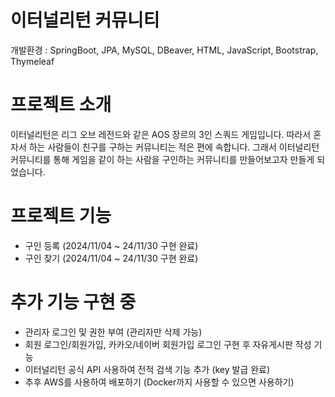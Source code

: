 # 이터널리턴 커뮤니티
개발환경 : SpringBoot, JPA, MySQL, DBeaver, HTML, JavaScript, Bootstrap, Thymeleaf

# 프로젝트 소개
이터널리턴은 리그 오브 레전드와 같은 AOS 장르의 3인 스쿼드 게임입니다. 따라서 혼자서 하는 사람들이 친구를 구하는 커뮤니티는 적은 편에 속합니다.
그래서 이터널리턴 커뮤니티를 통해 게임을 같이 하는 사람을 구인하는 커뮤니티를 만들어보고자 만들게 되었습니다.

# 프로젝트 기능
- 구인 등록 (2024/11/04 ~ 24/11/30 구현 완료)
- 구인 찾기 (2024/11/04 ~ 24/11/30 구현 완료)

# 추가 기능 구현 중
- 관리자 로그인 및 권한 부여 (관리자만 삭제 가능)
- 회원 로그인/회원가입, 카카오/네이버 회원가입 로그인 구현 후 자유게시판 작성 기능
- 이터널리턴 공식 API 사용하여 전적 검색 기능 추가 (key 발급 완료)
- 추후 AWS를 사용하여 배포하기 (Docker까지 사용할 수 있으면 사용하기)
